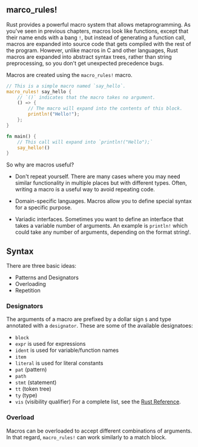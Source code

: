 ## marco_rules!
Rust provides a powerful macro system that allows metaprogramming. As you've seen in previous chapters, macros look like functions, except that their name ends with a bang `!`, but instead of generating a function call, macros are expanded into source code that gets compiled with the rest of the program. However, unlike macros in C and other languages, Rust macros are expanded into abstract syntax trees, rather than string preprocessing, so you don't get unexpected precedence bugs.

Macros are created using the `macro_rules!` macro.
```rust
// This is a simple macro named `say_hello`.
macro_rules! say_hello {
    // `()` indicates that the macro takes no argument.
    () => {
        // The macro will expand into the contents of this block.
        println!("Hello!");
    };
}

fn main() {
    // This call will expand into `println!("Hello");`
    say_hello!()
}
```
So why are macros useful?

* Don't repeat yourself. There are many cases where you may need similar functionality in multiple places but with different types. Often, writing a macro is a useful way to avoid repeating code.

* Domain-specific languages. Macros allow you to define special syntax for a specific purpose.

* Variadic interfaces. Sometimes you want to define an interface that takes a variable number of arguments. An example is `println!` which could take any number of arguments, depending on the format string!.
## Syntax
There are three basic ideas:
* Patterns and Designators
* Overloading
* Repetition
### Designators
The arguments of a macro are prefixed by a dollar sign `$` and type annotated with a `designator`.
These are some of the available designatoes:
* `block`
* `expr` is used for expressions
* `ident` is used for variable/function names
* `item`
* `literal` is used for literal constants
* `pat` (pattern)
* `path`
* `stmt` (statement)
* `tt` (token tree)
* `ty` (type)
* `vis` (visibility qualifier)
For a complete list, see the [Rust Reference](https://doc.rust-lang.org/reference/macros-by-example.html).
### Overload
Macros can be overloaded to accept different combinations of arguments. In that regard, `macro_rules!` can work similarly to a match block.